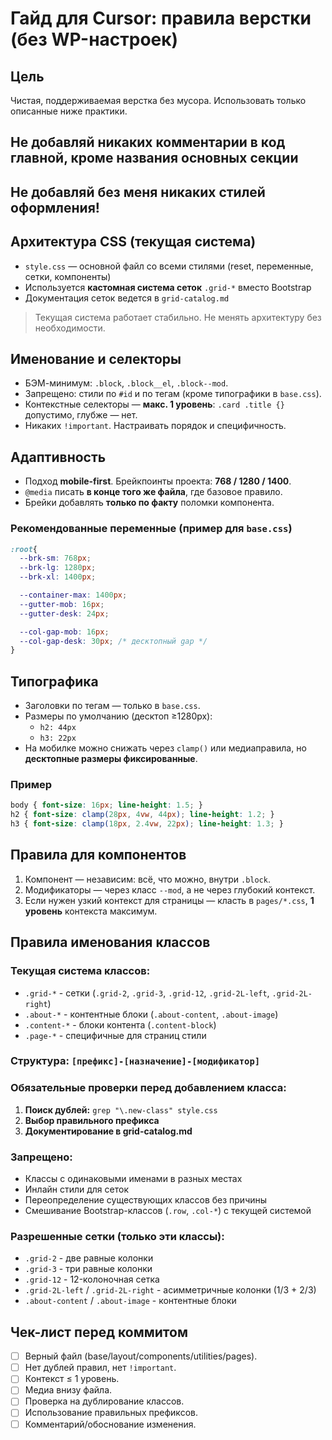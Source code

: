 # Гайд для Cursor: правила верстки (без WP-настроек)

## Цель
Чистая, поддерживаемая верстка без мусора. Использовать только описанные ниже практики.

## Не добавляй никаких комментарии в код главной, кроме названия основных секции

## Не добавляй без меня никаких стилей оформления!

## Архитектура CSS (текущая система)
- `style.css` — основной файл со всеми стилями (reset, переменные, сетки, компоненты)
- Используется **кастомная система сеток** `.grid-*` вместо Bootstrap
- Документация сеток ведется в `grid-catalog.md`

> Текущая система работает стабильно. Не менять архитектуру без необходимости.

## Именование и селекторы
- БЭМ-минимум: `.block`, `.block__el`, `.block--mod`.
- Запрещено: стили по `#id` и по тегам (кроме типографики в `base.css`).
- Контекстные селекторы — **макс. 1 уровень**: `.card .title {}` допустимо, глубже — нет.
- Никаких `!important`. Настраивать порядок и специфичность.

## Адаптивность
- Подход **mobile-first**. Брейкпоинты проекта: **768 / 1280 / 1400**.
- `@media` писать **в конце того же файла**, где базовое правило.
- Брейки добавлять **только по факту** поломки компонента.

### Рекомендованные переменные (пример для `base.css`)
```css
:root{
  --brk-sm: 768px;
  --brk-lg: 1280px;
  --brk-xl: 1400px;

  --container-max: 1400px;
  --gutter-mob: 16px;
  --gutter-desk: 24px;

  --col-gap-mob: 16px;
  --col-gap-desk: 30px; /* десктопный gap */
}
```

## Типографика
- Заголовки по тегам — только в `base.css`.
- Размеры по умолчанию (десктоп ≥1280px):
  - `h2: 44px`
  - `h3: 22px`
- На мобилке можно снижать через `clamp()` или медиаправила, но **десктопные размеры фиксированные**.

### Пример
```css
body { font-size: 16px; line-height: 1.5; }
h2 { font-size: clamp(28px, 4vw, 44px); line-height: 1.2; }
h3 { font-size: clamp(18px, 2.4vw, 22px); line-height: 1.3; }
```

## Правила для компонентов
1. Компонент — независим: всё, что можно, внутри `.block`.
2. Модификаторы — через класс `--mod`, а не через глубокий контекст.
3. Если нужен узкий контекст для страницы — класть в `pages/*.css`, **1 уровень** контекста максимум.

## Правила именования классов

### Текущая система классов:
- `.grid-*` - сетки (`.grid-2`, `.grid-3`, `.grid-12`, `.grid-2L-left`, `.grid-2L-right`)
- `.about-*` - контентные блоки (`.about-content`, `.about-image`)
- `.content-*` - блоки контента (`.content-block`)
- `.page-*` - специфичные для страниц стили

### Структура: `[префикс]-[назначение]-[модификатор]`

### Обязательные проверки перед добавлением класса:
1. **Поиск дублей:** `grep "\.new-class" style.css`
2. **Выбор правильного префикса**
3. **Документирование в grid-catalog.md**

### Запрещено:
- Классы с одинаковыми именами в разных местах
- Инлайн стили для сеток
- Переопределение существующих классов без причины
- Смешивание Bootstrap-классов (`.row`, `.col-*`) с текущей системой

### Разрешенные сетки (только эти классы):
- `.grid-2` - две равные колонки
- `.grid-3` - три равные колонки  
- `.grid-12` - 12-колоночная сетка
- `.grid-2L-left` / `.grid-2L-right` - асимметричные колонки (1/3 + 2/3)
- `.about-content` / `.about-image` - контентные блоки

## Чек-лист перед коммитом
- [ ] Верный файл (base/layout/components/utilities/pages).
- [ ] Нет дублей правил, нет `!important`.
- [ ] Контекст ≤ 1 уровень.
- [ ] Медиа внизу файла.
- [ ] Проверка на дублирование классов.
- [ ] Использование правильных префиксов.
- [ ] Комментарий/обоснование изменения.
